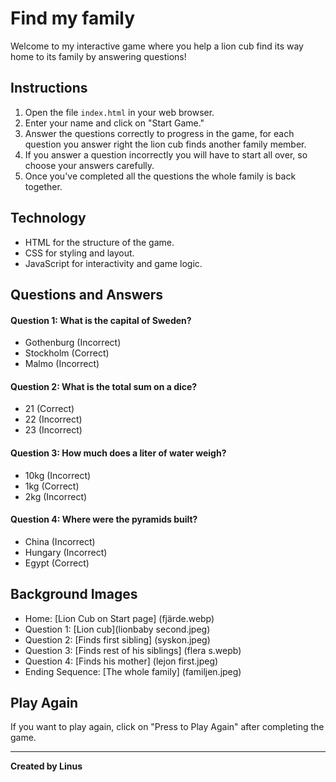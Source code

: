 # Find my family

Welcome to my interactive game where you help a lion cub find its way home to its family by answering questions!

## Instructions

1. Open the file `index.html` in your web browser.
2. Enter your name and click on "Start Game."
3. Answer the questions correctly to progress in the game, for each question you answer right the lion cub finds another family member.
4. If you answer a question incorrectly you will have to start all over, so choose your answers carefully.
5. Once you've completed all the questions the whole family is back together.

## Technology

- HTML for the structure of the game.
- CSS for styling and layout.
- JavaScript for interactivity and game logic.

## Questions and Answers

#### Question 1: What is the capital of Sweden?

- Gothenburg (Incorrect)
- Stockholm (Correct)
- Malmo (Incorrect)

#### Question 2: What is the total sum on a dice?

- 21 (Correct)
- 22 (Incorrect)
- 23 (Incorrect)

#### Question 3: How much does a liter of water weigh?

- 10kg (Incorrect)
- 1kg (Correct)
- 2kg (Incorrect)

#### Question 4: Where were the pyramids built?

- China (Incorrect)
- Hungary (Incorrect)
- Egypt (Correct)

## Background Images

- Home: [Lion Cub on Start page] (fjärde.webp)
- Question 1: [Lion cub](lionbaby second.jpeg)
- Question 2: [Finds first sibling] (syskon.jpeg)
- Question 3: [Finds rest of his siblings] (flera s.wepb)
- Question 4: [Finds his mother] (lejon first.jpeg)
- Ending Sequence: [The whole family] (familjen.jpeg)

## Play Again

If you want to play again, click on "Press to Play Again" after completing the game.

---

**Created by Linus**
